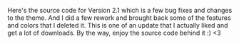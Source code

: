 Here's the source code for Version 2.1 which is a few bug fixes and changes to the theme. And I did a few rework and brought back some of the features and colors that I deleted it. This is one of an update that I actually liked and get a lot of downloads. By the way, enjoy the source code behind it :) <3
